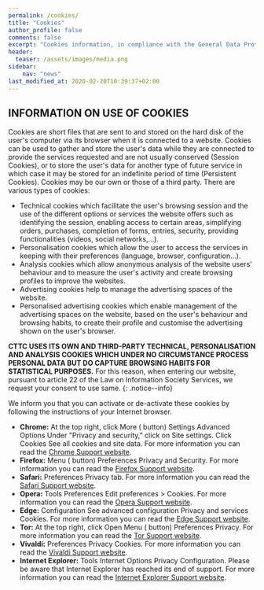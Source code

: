 ```yaml
---
permalink: /cookies/
title: "Cookies"
author_profile: false
comments: false
excerpt: "Cookies information, in compliance with the General Data Protection Regulation (EU GDPR)"
header:
  teaser: /assets/images/media.png
sidebar:
    nav: "news"
last_modified_at: 2020-02-20T10:39:37+02:00
---
```


## INFORMATION ON USE OF COOKIES
Cookies are short files that are sent to and stored on the hard disk of the user's computer via its browser when it is connected to a website. Cookies can be used to gather and store the user's data while they are connected to provide the services requested and are not usually conserved (Session Cookies), or to store the user's data for another type of future service in which case it may be stored for an indefinite period of time (Persistent Cookies). Cookies may be our own or those of a third party. There are various types of cookies:

 * Technical cookies which facilitate the user's browsing session and the use of the different options or services the website offers such as identifying the session, enabling access to certain areas, simplifying orders, purchases, completion of forms, entries, security, providing functionalities (videos, social networks,...).
 * Personalisation cookies which allow the user to access the services in keeping with their preferences (language, browser, configuration...).
 * Analysis cookies which allow anonymous analysis of the website users' behaviour and to measure the user's activity and create browsing profiles to improve the websites.
 * Advertising cookies help to manage the advertising spaces of the website.
 * Personalised advertising cookies which enable management of the advertising spaces on the website, based on the user's behaviour and browsing habits, to create their profile and customise the advertising shown on the user's browser.

**CTTC USES ITS OWN AND THIRD-PARTY TECHNICAL, PERSONALISATION AND ANALYSIS COOKIES WHICH UNDER NO CIRCUMSTANCE PROCESS PERSONAL DATA BUT DO CAPTURE BROWSING HABITS FOR STATISTICAL PURPOSES.** For this reason, when entering our website, pursuant to article 22 of the Law on Information Society Services, we request your consent to use same.
{: .notice--info}

We inform you that you can activate or de-activate these cookies by following the instructions of your Internet browser.

 * **Chrome:** At the top right, click More (<i class="fas fa-ellipsis-v"></i> button) <i class="fas fa-long-arrow-alt-right"></i> Settings <i class="fas fa-long-arrow-alt-right"></i> Advanced Options <i class="fas fa-long-arrow-alt-right"></i> Under "Privacy and security," click on Site settings. <i class="fas fa-long-arrow-alt-right"></i> Click Cookies <i class="fas fa-long-arrow-alt-right"></i> See all cookies and site data. For more information you can read the [Chrome Support website](https://support.google.com/).
 * **Firefox:** Menu (<i class="fas fa-bars"></i> button) <i class="fas fa-long-arrow-alt-right"></i> Preferences <i class="fas fa-long-arrow-alt-right"></i> Privacy and Security. For more information you can read the [Firefox Support website](https://support.mozilla.org/en-US/).
 * **Safari:** Preferences <i class="fas fa-long-arrow-alt-right"></i> Privacy tab. For more information you can read the [Safari Support website](https://support.apple.com/safari).
 * **Opera:** Tools <i class="fas fa-long-arrow-alt-right"></i> Preferences <i class="fas fa-long-arrow-alt-right"></i> Edit preferences > Cookies. For more information you can read the [Opera Support website](https://help.opera.com/en/latest/web-preferences/).
 * **Edge:** Configuration <i class="fas fa-long-arrow-alt-right"></i> See advanced configuration <i class="fas fa-long-arrow-alt-right"></i> Privacy and services <i class="fas fa-long-arrow-alt-right"></i> Cookies. For more information you can read the [Edge Support website](https://support.microsoft.com/en-us/help/4468242/microsoft-edge-browsing-data-and-privacy).
 * **Tor:** At the top right, click Open Menu (<i class="fas fa-bars"></i> button) <i class="fas fa-long-arrow-alt-right"></i> Preferences <i class="fas fa-long-arrow-alt-right"></i> Privacy. For more information you can read the [Tor Support website](https://support.torproject.org/).
 * **Vivaldi:** Preferences <i class="fas fa-long-arrow-alt-right"></i> Privacy <i class="fas fa-long-arrow-alt-right"></i> Cookies. For more information you can read the [Vivaldi Support website](https://help.vivaldi.com/).
 * **Internet Explorer:** Tools <i class="fas fa-long-arrow-alt-right"></i> Internet Options <i class="fas fa-long-arrow-alt-right"></i> Privacy <i class="fas fa-long-arrow-alt-right"></i> Configuration. Please be aware that Internet Explorer has reached its end of support. For more information you can read the [Internet Explorer Support website](https://docs.microsoft.com/en-us/lifecycle/announcements/internet-explorer-11-end-of-support).
